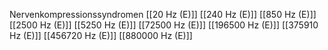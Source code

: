 Nervenkompressionssyndromen
[[20 Hz (E)]]
[[240 Hz (E)]]
[[850 Hz (E)]]
[[2500 Hz (E)]]
[[5250 Hz (E)]]
[[72500 Hz (E)]]
[[196500 Hz (E)]]
[[375910 Hz (E)]]
[[456720 Hz (E)]]
[[880000 Hz (E)]]